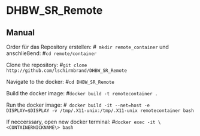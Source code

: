 # DHBW_SR_Remote

## Manual

Order für das Repository erstellen: *#*``` mkdir remote_container``` und anschließend: *#*```cd remote/container ```

Clone the repository: *#*``` git clone http://github.com/lschirmbrand/DHBW_SR_Remote ```

Navigate to the docker: *#*``` cd DHBW_SR_Remote ```

Build the docker image: *#*``` docker build -t remotecontainer . ```

Run the docker image: *#*``` docker build -it --net=host -e DISPLAY=$DISPLAY -v /tmp/.X11-unix:/tmp/.X11-unix remotecontainer bash```

If neccerssary, open new docker terminal: *#*```docker exec -it \<CONTAINERNICKNAME\> bash```